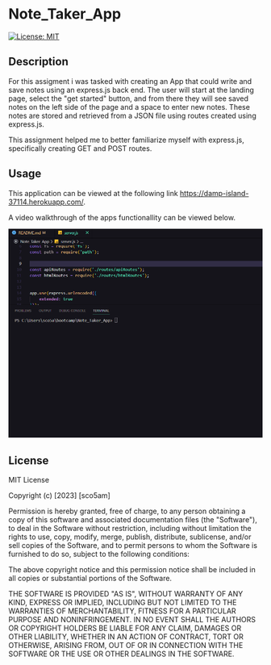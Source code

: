 # Note_Taker_App

[![License: MIT](https://img.shields.io/badge/License-MIT-yellow.svg)](https://opensource.org/licenses/MIT)

## Description
For this assigment i was tasked with creating an App that could write and save notes using an express.js back end. The user will start at the landing page, select the "get started" button, and from there they will see saved notes on the left side of the page and a space to enter new notes. These notes are stored and retrieved from a JSON file using routes created using express.js. 

This assignment helped me to better familiarize myself with express.js, specifically creating GET and POST routes.


## Usage
This application can be viewed at the following link https://damp-island-37114.herokuapp.com/.

A video walkthrough of the apps functionallity can be viewed below.

![alt text](./public/assets/note%20taker.gif)
    

## License

MIT License

Copyright (c) [2023] [sco5am]

Permission is hereby granted, free of charge, to any person obtaining a copy
of this software and associated documentation files (the "Software"), to deal
in the Software without restriction, including without limitation the rights
to use, copy, modify, merge, publish, distribute, sublicense, and/or sell
copies of the Software, and to permit persons to whom the Software is
furnished to do so, subject to the following conditions:

The above copyright notice and this permission notice shall be included in all
copies or substantial portions of the Software.

THE SOFTWARE IS PROVIDED "AS IS", WITHOUT WARRANTY OF ANY KIND, EXPRESS OR
IMPLIED, INCLUDING BUT NOT LIMITED TO THE WARRANTIES OF MERCHANTABILITY,
FITNESS FOR A PARTICULAR PURPOSE AND NONINFRINGEMENT. IN NO EVENT SHALL THE
AUTHORS OR COPYRIGHT HOLDERS BE LIABLE FOR ANY CLAIM, DAMAGES OR OTHER
LIABILITY, WHETHER IN AN ACTION OF CONTRACT, TORT OR OTHERWISE, ARISING FROM,
OUT OF OR IN CONNECTION WITH THE SOFTWARE OR THE USE OR OTHER DEALINGS IN THE
SOFTWARE.
